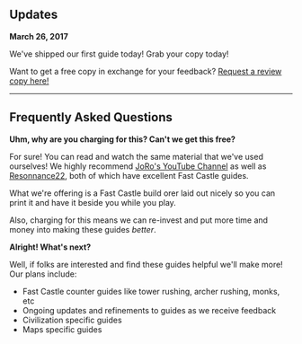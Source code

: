 ## Updates

**March 26, 2017**

We've shipped our first guide today! Grab your copy today! 

Want to get a free copy in exchange for your feedback? [Request a review copy here!](https://form.jotform.us/70847021084149)

---

## Frequently Asked Questions

**Uhm, why are you charging for this? Can't we get this free?**

For sure! You can read and watch the same material that we've used ourselves! We highly recommend [JoRo's YouTube Channel](https://www.youtube.com/channel/UC8vsQH5AUpQIrT57DgGkrMg) as well as [Resonnance22](https://www.youtube.com/channel/UCQw1tmt0jiuluT-Jv3VyLyQ), both of which have excellent Fast Castle guides. 

What we're offering is a Fast Castle build orer laid out nicely so you can print it and have it beside you while you play. 

Also, charging for this means we can re-invest and put more time and money into making these guides *better*.

**Alright! What's next?**

Well, if folks are interested and find these guides helpful we'll make more! Our plans include:

+ Fast Castle counter guides like tower rushing, archer rushing, monks, etc
+ Ongoing updates and refinements to guides as we receive feedback
+ Civilization specific guides 
+ Maps specific guides 
